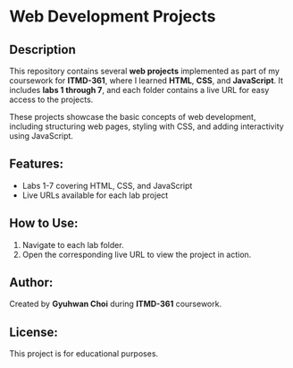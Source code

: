 # Web Development Projects

## Description
This repository contains several **web projects** implemented as part of my coursework for **ITMD-361**, where I learned **HTML**, **CSS**, and **JavaScript**. It includes **labs 1 through 7**, and each folder contains a live URL for easy access to the projects.

These projects showcase the basic concepts of web development, including structuring web pages, styling with CSS, and adding interactivity using JavaScript.

## Features:
- Labs 1-7 covering HTML, CSS, and JavaScript
- Live URLs available for each lab project

## How to Use:
1. Navigate to each lab folder.
2. Open the corresponding live URL to view the project in action.

## Author:
Created by **Gyuhwan Choi** during **ITMD-361** coursework.

## License:
This project is for educational purposes.
